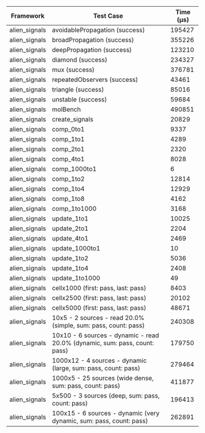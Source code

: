 | Framework | Test Case | Time (μs) |
| --- | --- | --- |
| alien_signals | avoidablePropagation (success) | 195427 |
| alien_signals | broadPropagation (success) | 355226 |
| alien_signals | deepPropagation (success) | 123210 |
| alien_signals | diamond (success) | 234327 |
| alien_signals | mux (success) | 376781 |
| alien_signals | repeatedObservers (success) | 43461 |
| alien_signals | triangle (success) | 85016 |
| alien_signals | unstable (success) | 59684 |
| alien_signals | molBench | 490851 |
| alien_signals | create_signals | 20829 |
| alien_signals | comp_0to1 | 9337 |
| alien_signals | comp_1to1 | 4289 |
| alien_signals | comp_2to1 | 2320 |
| alien_signals | comp_4to1 | 8028 |
| alien_signals | comp_1000to1 | 6 |
| alien_signals | comp_1to2 | 12814 |
| alien_signals | comp_1to4 | 12929 |
| alien_signals | comp_1to8 | 4162 |
| alien_signals | comp_1to1000 | 3168 |
| alien_signals | update_1to1 | 10025 |
| alien_signals | update_2to1 | 2204 |
| alien_signals | update_4to1 | 2469 |
| alien_signals | update_1000to1 | 10 |
| alien_signals | update_1to2 | 5036 |
| alien_signals | update_1to4 | 2408 |
| alien_signals | update_1to1000 | 49 |
| alien_signals | cellx1000 (first: pass, last: pass) | 8403 |
| alien_signals | cellx2500 (first: pass, last: pass) | 20102 |
| alien_signals | cellx5000 (first: pass, last: pass) | 48671 |
| alien_signals | 10x5 - 2 sources - read 20.0% (simple, sum: pass, count: pass) | 240308 |
| alien_signals | 10x10 - 6 sources - dynamic - read 20.0% (dynamic, sum: pass, count: pass) | 179750 |
| alien_signals | 1000x12 - 4 sources - dynamic (large, sum: pass, count: pass) | 279464 |
| alien_signals | 1000x5 - 25 sources (wide dense, sum: pass, count: pass) | 411877 |
| alien_signals | 5x500 - 3 sources (deep, sum: pass, count: pass) | 196413 |
| alien_signals | 100x15 - 6 sources - dynamic (very dynamic, sum: pass, count: pass) | 262891 |
